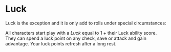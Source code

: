 # Luck

Luck is the exception and it is only add to rolls under special circumstances:</p>

All characters start play with a *Luck* equal to 1 + their Luck ability score. They can spend a luck point on any check, save or attack and gain advantage. Your luck points refresh after a long rest.
